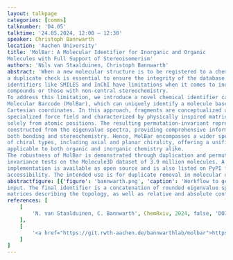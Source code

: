 ```yaml
---
layout: talkpage
categories: [comms]
talknumber: 'D4.05'
talktime: '24.05.2024, 12:00 – 12:30'
speaker: Christoph Bannwarth
location: 'Aachen University'
title: 'MolBar: A Molecular Identifier for Inorganic and Organic
Molecules with Full Support of Stereoisomerism'
authors: 'Nils van Staalduinen, Christoph Bannwarth'
abstract: 'When a new molecular structure is to be registered to a chemical structure database,
a duplicate check is essential to ensure the integrity of the database. Existing
identifiers like SMILES and InChI have limitations when it comes to inorganic
compounds or those with non-central stereochemistry.
To address this limitation, we introduce a novel chemical identifier called the
Molecular Barcode (MolBar), which can uniquely identify a molecule based on its
Cartesian coordinates. In this approach, fragments are conceptualized using a
specialized force field and characterized by physically inspired matrices derived
solely from atomic positions. The resulting permutation-invariant representation is
constructed from the eigenvalue spectra, providing comprehensive information on
both bonding and stereochemistry. Hence, MolBar encompasses a wider spectrum
of chiral types, including axial and planar chirality, offering a unified description
applicable to both organic and inorganic chemistry alike.
The robustness of MolBar is demonstrated through duplication and permutation
invariance tests on the Molecule3D dataset of 3.9 million molecules. A Python
implementation is available as open source and is also listed on PyPI for broader
accessibility. The intended use is for duplicate removal in molecular database as well as unique molecule identification in chemical space exploration.'
abstractfigure: [{'figure': 'bannwarth.png', 'caption': 'Workflow to generate the unique MolBar identifier from Cartesian coordinates as
input. The final identifier is a concatenation of rounded eigenvalue spectra of different
matrices describing the topology, as well as relative and absolute configuration.'}]
references: [
    [
        'N. van Staalduinen, C. Bannwarth', ChemRxiv, 2024, false, 'DOI 10.26434/chemrxiv-2024-k40v5'
    ],
    [
        '<a href="https://git.rwth-aachen.de/bannwarthlab/molbar">https://git.rwth-aachen.de/bannwarthlab/molbar</a> (last accessed 03.04.2024)'
    ]
]
---
```

